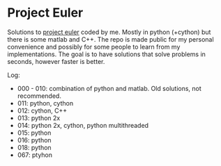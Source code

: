 # Project Euler
Solutions to [project euler](http://www.projecteuler.net) coded by me. Mostly in python (+cython) but there is some matlab and C++. The repo is made public for my personal convenience and possibly for some people to learn from my implementations. The goal is to have solutions that solve problems in seconds, however faster is better. 

Log:
* 000 - 010: combination of python and matlab. Old solutions, not recommended.
* 011: python, cython
* 012: cython, C++ 
* 013: python 2x
* 014: python 2x, cython, python multithreaded
* 015: python
* 016: python
* 018: python
* 067: ptyhon
